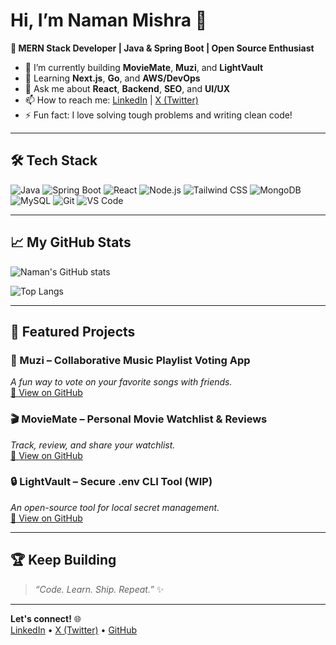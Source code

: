 # Hi, I’m Naman Mishra 👋

**🚀 MERN Stack Developer | Java & Spring Boot | Open Source Enthusiast**

- 🔭 I’m currently building **MovieMate**, **Muzi**, and **LightVault**
- 🌱 Learning **Next.js**, **Go**, and **AWS/DevOps**
- 💬 Ask me about **React**, **Backend**, **SEO**, and **UI/UX**
- 📫 How to reach me: [LinkedIn](https://www.linkedin.com/in/naman-mishra-5386a9227/) | [X (Twitter)](https://x.com/namanmishr786)  
- ⚡ Fun fact: I love solving tough problems and writing clean code!

---

## 🛠️ Tech Stack

![Java](https://img.shields.io/badge/Java-ED8B00?style=flat&logo=java&logoColor=white)
![Spring Boot](https://img.shields.io/badge/Spring%20Boot-6DB33F?style=flat&logo=spring-boot&logoColor=white)
![React](https://img.shields.io/badge/React-20232A?style=flat&logo=react&logoColor=61DAFB)
![Node.js](https://img.shields.io/badge/Node.js-339933?style=flat&logo=node.js&logoColor=white)
![Tailwind CSS](https://img.shields.io/badge/Tailwind_CSS-38B2AC?style=flat&logo=tailwind-css&logoColor=white)
![MongoDB](https://img.shields.io/badge/MongoDB-4EA94B?style=flat&logo=mongodb&logoColor=white)
![MySQL](https://img.shields.io/badge/MySQL-4479A1?style=flat&logo=mysql&logoColor=white)
![Git](https://img.shields.io/badge/Git-F05032?style=flat&logo=git&logoColor=white)
![VS Code](https://img.shields.io/badge/VS%20Code-007ACC?style=flat&logo=visual-studio-code&logoColor=white)

---

## 📈 My GitHub Stats

![Naman's GitHub stats](https://github-readme-stats.vercel.app/api?username=namanmishra786&show_icons=true&theme=radical)

![Top Langs](https://github-readme-stats.vercel.app/api/top-langs/?username=namanmishra786&layout=compact&theme=radical)

---

## 📌 Featured Projects

### 🎵 Muzi – Collaborative Music Playlist Voting App
_A fun way to vote on your favorite songs with friends._  
[🔗 View on GitHub](https://github.com/namanmishra786)

### 🎬 MovieMate – Personal Movie Watchlist & Reviews
_Track, review, and share your watchlist._  
[🔗 View on GitHub](https://github.com/namanmishra786)

### 🔒 LightVault – Secure .env CLI Tool (WIP)
_An open-source tool for local secret management._  
[🔗 View on GitHub](https://github.com/namanmishra786)

---

## 🏆 Keep Building

> _“Code. Learn. Ship. Repeat.”_ ✨

---

**Let's connect!** 🌐  
[LinkedIn](https://www.linkedin.com/in/naman-mishra-5386a9227/) • [X (Twitter)](https://x.com/namanmishr786) • [GitHub](https://github.com/namanmishra786)



<!--
**namanmishra786/namanmishra786** is a ✨ _special_ ✨ repository because its `README.md` (this file) appears on your GitHub profile.

Here are some ideas to get you started:

- 🔭 I’m currently working on ...
- 🌱 I’m currently learning ...
- 👯 I’m looking to collaborate on ...
- 🤔 I’m looking for help with ...
- 💬 Ask me about ...
- 📫 How to reach me: ...
- 😄 Pronouns: ...
- ⚡ Fun fact: ...
-->
